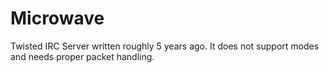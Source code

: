 # Microwave
Twisted IRC Server written roughly 5 years ago. It does not support modes and needs proper packet handling. 
